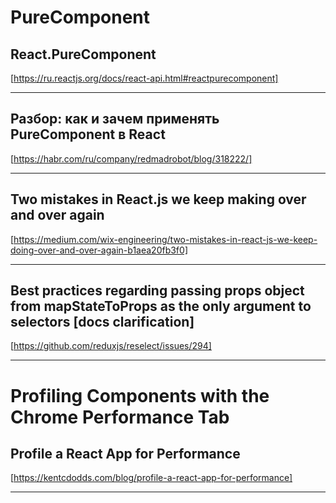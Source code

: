 # PureComponent

## React.PureComponent 

[https://ru.reactjs.org/docs/react-api.html#reactpurecomponent]

---

## Разбор: как и зачем применять PureComponent в React

[https://habr.com/ru/company/redmadrobot/blog/318222/]

---

## Two mistakes in React.js we keep making over and over again

[https://medium.com/wix-engineering/two-mistakes-in-react-js-we-keep-doing-over-and-over-again-b1aea20fb3f0]

---

## Best practices regarding passing props object from mapStateToProps as the only argument to selectors [docs clarification]

[https://github.com/reduxjs/reselect/issues/294]

---

# Profiling Components with the Chrome Performance Tab

## Profile a React App for Performance

[https://kentcdodds.com/blog/profile-a-react-app-for-performance]

---